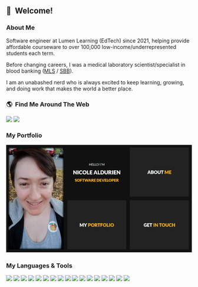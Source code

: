 ## 👋&nbsp;&nbsp;Welcome! 

### About Me

Software engineer at Lumen Learning (EdTech) since 2021, helping provide affordable courseware to over 100,000 low-income/underrepresented students each term. 

Before changing careers, I was a medical laboratory scientist/specialist in blood banking ([MLS](https://en.wikipedia.org/wiki/Medical_laboratory_scientist) / [SBB](https://www.aabb.org/education/certificate-programs/specialist-in-blood-bank-technology-and-other-certifications#:~:text=SBBs%20carry%20out%20all%20operations,such%20as%20education%20and%20research.)).

I am an unabashed nerd who is always excited to keep learning, growing, and doing work that makes the world a better place.



### 🌎&nbsp;&nbsp;Find Me Around The Web
<a href="https://www.linkedin.com/in/nicole.aldurien/"><img src="https://img.shields.io/badge/linkedin-%230077B5.svg?&style=for-the-badge&logo=linkedin&logoColor=white" /></a> <a href="mailto:nicole.aldurien@gmail.com?subject=Olá%20Nicole%20Aldurien"><img src="https://img.shields.io/badge/gmail-%23D14836.svg?&style=for-the-badge&logo=gmail&logoColor=white" /></a>


### My Portfolio
<a href="https://nicole-aldurien.surge.sh"><img src="https://raw.githubusercontent.com/nicolealdurien/nicolealdurien/main/portfolio.png" /></a> 

### My Languages & Tools


![](https://img.shields.io/badge/Library-React-informational?style=flat&logo=react&logoColor=white&color=2abdba)
![](https://img.shields.io/badge/Library-Vue-informational?style=flat&logo=vue&logoColor=white&color=2abdba)
![](https://img.shields.io/badge/Code-Typescript-informational?style=flat&logo=typescript&logoColor=white&color=2abdba)
![](https://img.shields.io/badge/Code-Javascript-informational?style=flat&logo=javascript&logoColor=white&color=2abdba)
![](https://img.shields.io/badge/Code-Ruby-informational?style=flat&logo=ruby&logoColor=white&color=2abdba)
![](https://img.shields.io/badge/Code-PHP-informational?style=flat&logo=php&logoColor=white&color=2abdba)
![](https://img.shields.io/badge/Code-HTML5-informational?style=flat&logo=html5&logoColor=white&color=2abdba)
![](https://img.shields.io/badge/Code-CSS3-informational?style=flat&logo=css3&logoColor=white&color=2abdba)
![](https://img.shields.io/badge/Code-Python-informational?style=flat&logo=PYTHON&logoColor=white&color=2abdba)
![](https://img.shields.io/badge/RDBMS-PostgreSQL-informational?style=flat&logo=PostgreSQL&logoColor=white&color=2abdba)
![](https://img.shields.io/badge/Database-MongoDB-informational?style=flat&logo=mongodb&logoColor=white&color=2abdba)
![](https://img.shields.io/badge/Platform-Node.js-informational?style=flat&logo=Node.js&logoColor=white&color=2abdba)
![](https://img.shields.io/badge/Editor-Vim-informational?style=flat&logo=Vim&logoColor=white&color=2abdba)
![](https://img.shields.io/badge/Editor-VS%20Code-informational?style=flat&logo=visual-studio-code&logoColor=white&color=2abdba)
![](https://img.shields.io/badge/Hosting-Heroku-informational?style=flat&logo=heroku&logoColor=white&color=2abdba)
![](https://img.shields.io/badge/Framework-Express-informational?style=flat&logo=express&logoColor=white&color=2abdba)
![](https://img.shields.io/badge/Library-Redux-informational?style=flat&logo=redux&logoColor=white&color=2abdba)

<!--
**nicolealdurien/nicolealdurien** is a ✨ _special_ ✨ repository because its `README.md` (this file) appears on your GitHub profile.

Here are some ideas to get you started:

- 🔭 I’m currently working on ...
- 🌱 I’m currently learning ...
- 👯 I’m looking to collaborate on ...
- 🤔 I’m looking for help with ...
- 💬 Ask me about ...
- 📫 How to reach me: ...
- 😄 Pronouns: ...
- ⚡ Fun fact: ...
-->
